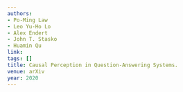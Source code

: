 ```yaml
---
authors:
- Po-Ming Law
- Leo Yu-Ho Lo
- Alex Endert
- John T. Stasko
- Huamin Qu
link:
tags: []
title: Causal Perception in Question-Answering Systems.
venue: arXiv
year: 2020
---
```

